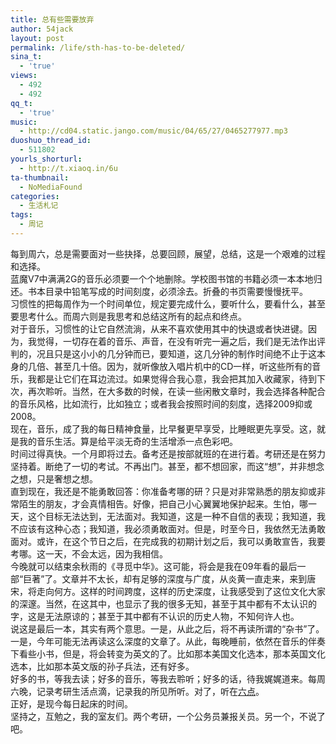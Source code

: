 ```yaml
---
title: 总有些需要放弃
author: 54jack
layout: post
permalink: /life/sth-has-to-be-deleted/
sina_t:
  - 'true'
views:
  - 492
  - 492
qq_t:
  - 'true'
music:
  - http://cd04.static.jango.com/music/04/65/27/0465277977.mp3
duoshuo_thread_id:
  - 511802
yourls_shorturl:
  - http://t.xiaoq.in/6u
ta-thumbnail:
  - NoMediaFound
categories:
  - 生活札记
tags:
  - 周记
---
```

每到周六，总是需要面对一些抉择，总要回顾，展望，总结，这是一个艰难的过程和选择。  
蓝魔V7中满满2G的音乐必须要一个个地删除。学校图书馆的书籍必须一本本地归还。书本目录中铅笔写成的时间刻度，必须涂去。折叠的书页需要慢慢抚平。  
习惯性的把每周作为一个时间单位，规定要完成什么，要听什么，要看什么，甚至要思考什么。而周六则是我思考和总结这所有的起点和终点。  
对于音乐，习惯性的让它自然流淌，从来不喜欢使用其中的快退或者快进键。因为，我觉得，一切存在着的音乐、声音，在没有听完一遍之后，我们是无法作出评判的，况且只是这小小的几分钟而已，要知道，这几分钟的制作时间绝不止于这本身的几倍、甚至几十倍。因为，就听像放入唱片机中的CD一样，听这些所有的音乐，我都是让它们在耳边流过。如果觉得合我心意，我会把其加入收藏家，待到下次，再次聆听。当然，在大多数的时候，在读一些闲散文章时，我会选择各种配合的音乐风格，比如流行，比如独立；或者我会按照时间的刻度，选择2009抑或2008。  
现在，音乐，成了我的每日精神食量，比早餐更早享受，比睡眠更先享受。这，就是我的音乐生活。算是给平淡无奇的生活增添一点色彩吧。  
时间过得真快。一个月即将过去。备考还是按部就班的在进行着。考研还是在努力坚持着。断绝了一切的考试。不再出门。甚至，都不想回家，而这“想”，并非想念之想，只是奢想之想。  
直到现在，我还是不能勇敢回答：你准备考哪的研？只是对非常熟悉的朋友抑或非常陌生的朋友，才会真情相告。好像，把自己小心翼翼地保护起来。生怕，哪一天，这个目标无法达到，无法面对。我知道，这是一种不自信的表现；我知道，我不应该有这种心态；我知道，我必须勇敢面对。但是，时至今日，我依然无法勇敢面对。或许，在这个节日之后，在完成我的初期计划之后，我可以勇敢宣告，我要考哪。这一天，不会太远，因为我相信。  
今晚就可以结束余秋雨的《寻觅中华》。这可能，将会是我在09年看的最后一部“巨著”了。文章并不太长，却有足够的深度与广度，从炎黄一直走来，来到唐宋，将走向何方。这样的时间跨度，这样的历史深度，让我感受到了这位文化大家的深邃。当然，在这其中，也显示了我的很多无知，甚至于其中都有不太认识的字，这是无法原谅的；甚至于其中都有不认识的历史人物，不知何许人也。  
说这是最后一本，其实有两个意思。一是，从此之后，将不再读所谓的“杂书”了。一是，今年可能无法再读这么深度的文章了。从此，每晚睡前，依然在音乐的伴奏下看些小书，但是，将会转变为英文的了。比如那本美国文化选本，那本英国文化选本，比如那本英文版的孙子兵法，还有好多。  
好多的书，等我去读；好多的音乐，等我去聆听；好多的话，待我娓娓道来。每周六晚，记录考研生活点滴，记录我的所见所听。对了，听在[六点][1]。  
正好，是现今每日起床的时间。  
坚持之，互勉之，我的室友们。两个考研，一个公务员兼报关员。另一个，不说了吧。

 [1]: http://6.54jack.com/